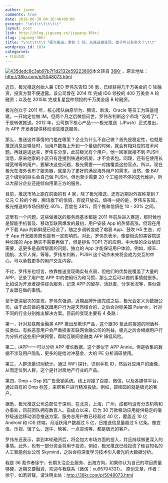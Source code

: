 ```yaml
---
author: javen
comments: true
date: 2016-06-30 04:16:40+00:00
excerpt: "\n\t\t\t\t\t\t"
layout: post
link: http://blog.jiguang.cn/jiguang-36kr/
slug: jiguang-36kr
title: "\n\t\t\t\t「极光推送」拿到 C 轮，从推送做变现，盘子可以有多大？\t\t"
wordpress_id: 1034
categories:
- 行业动态
---
```



				 

[![435dedc8c3ab97b7f1d2132e59223806](http://blog.jiguang.cn/wp-content/uploads/2016/06/435dedc8c3ab97b7f1d2132e59223806.jpg)](http://blog.jiguang.cn/wp-content/uploads/2016/06/435dedc8c3ab97b7f1d2132e59223806.jpg)本文转自 [36Kr](http://36kr.com/) ，原文地址：http://36kr.com/p/5048073.html

近日，极光推送创始人兼 CEO 罗伟东告知 36 氪，已经获得几千万美金的 C 轮融资，投资方暂不便透露。该公司曾在 2014 年 完成 IDG 领投的 400 万美金 A 轮融资；以及在 2015年 完成复星昆仲领投的千万美金级 B 轮融资。

极光创立于 2011 年，核心团队由原华为、腾讯、新浪、Oracle 等员工为班底组建。一开始定位做 IM，但两个月之后微信问世，罗伟东判断这个市场 “没戏了”，于是转做推送。2012 年，公司旗下核心产品——极光推送（JPush）正式推出，为 APP 开发者提供移动消息推送服务。

那么，推送这件事情的门槛在哪里？企业为什么不自己做？首先是稳定性，也就是推送消息足够及时，当用户数每上升到一个量级的时候，就会有相对应的技术问题。再就是送达率，罗伟东分享，此前极光有个用户，他一回家就接不到 PUSH 消息，原来他家的小区只有连接到铁通的机房，才不会丢包。同理，还有在使用长城宽带等的用户，要解决这些问题，极光需要一一对接覆盖这些盲点。所以，现在极光在海外也布了服务器，就是为了更好的满足海外用户的需求。当然，像 BAT 这个级别的巨头会自己做 PUSH，但也至少需要 20 个工程师不停的迭代维护，所以大部分企业还是倾向用第三方的服务。

目前，推送市场上跑在前面的有 4 家，除了极光推送，还有近期对外宣称拿到 7 亿元 C 轮的个推，腾讯旗下的信鸽，百度开放云。值得一提的是，罗伟东告知，极光推送的市场份额在 40%，百度在 28%，而个推和信鸽在 10 - 20% 之间。

这里有一个问题，这些做推送的服务商基本都是 2011 年前后进入赛道，那时候也是智能手机普及、移动互联网爆发的最初，用户安装 App 的热情高涨。但现在用户下载 App 的新鲜感已经没了，随之步调转变成了唱衰 App、鼓吹 H5 生态，对于 App 开发服务商也是有一定影响的。对此，罗伟东表示，像是街边的美容院这种长尾的 App 确实不需要再做了，但是排名 TOP1 万的应用、中大型的企业依旧需要，这更多是品牌层面的问题，独立的 App 才能保证用户体验。例如，顺丰、国航、太平人保，等等。罗伟东判断，PUSH 这个动作未来将会成为交互的中心，可以承载更多的用户交互内容。

不过，罗伟东也坦言，依靠推送变现确实有点弱，但他们的优势是覆盖了大量的 APP，记录了用户在 APP 中的使用行为和习惯，那么之后可以做的事情就很多。比如说为开发者提供综合服务，记录 APP 的留存、活跃度、分享状况等，类似做了友盟在做的事情。

至于更深层次的变现，罗伟东强调，近期品牌升级完成之后，极光会定义为数据公司，由于此前做的推送跟用户行为是天然结合的，之后会对标美国 Palantir，针对不同的行业分别推出解决方案。目前的变现主要有 4 条路：

第一，针对互联网金融类 APP 推出反欺诈产品，这个跟36 氪此前报道的同盾科技类似。有些恶意用户会严重损害互联网金融公司的利益，极光之后会根据用户行为分析对这些用户做预警，帮助互联网金融类 APP 降低风险。

第二，iAPP——可以分析 APP 增长数据，这个类似于 APP Annie。但是收集的数据不涉及用户隐私，更多的是给对冲基金、大的 PE 分析调研使用。

第三，人群流量识别统计。通过 WiFi 探针，识别手机 ID，然后对应用户的画像，从而定位到人群，这个是针对房地产行业的产品。

第四，Dmp + Dsp 的广告营销系统。线上对接了百度、微信，以及各媒体平台，通过自有的 Dmp 标签，来帮客户进行精准投放。例如，碧桂园的就是极光的客户。

据悉，极光推送公司总部位于深圳，在北京，上海，广州，成都均设有分支机构和办事处，目前团队拥有数百人。自成立以来，已为 30 万款移动应用提供稳定的毫秒级送达移动消息推送方案，服务总用户数已经超过 40 亿，覆盖近 10 亿 Android 和 iOS 终端，月活跃用户数超过 5 亿，日推送信息量超过 5 亿条。像宜信、乐视、饿了么、途牛、映客、一点咨询等，都是极光的客户。

罗伟东还表示，拿到本轮融资后，将会加大市场方面的投入，并且持续做更深入的事情。此外，也有一部分资金将用于投资，例如，极光推送已经投资了硅谷知名的人工智能创业公司 Skymind，之后会将深度学习技术引入极光的大数据分析。

我是 36 氪作者徐宁，长期关注企业服务、出海方向，如果你认为自己的项目质量够硬，近期又要融资，欢迎与我联系（微信：xu95704331）。
原创文章，作者：徐宁，如若转载，请注明出处：http://36kr.com/p/5048073.html		
